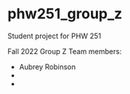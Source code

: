 # phw251_group_z
Student project for PHW  251

Fall 2022
Group Z Team members:
- Aubrey Robinson
- 
- 
